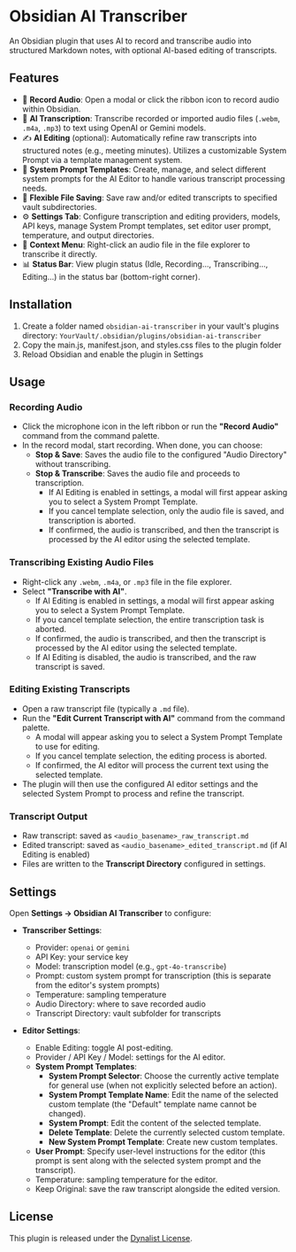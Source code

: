# Obsidian AI Transcriber

An Obsidian plugin that uses AI to record and transcribe audio into structured Markdown notes, with optional AI-based editing of transcripts.

## Features

- 🎤 **Record Audio**: Open a modal or click the ribbon icon to record audio within Obsidian.
- 🤖 **AI Transcription**: Transcribe recorded or imported audio files (`.webm`, `.m4a`, `.mp3`) to text using OpenAI or Gemini models.
- ✍️ **AI Editing** (optional): Automatically refine raw transcripts into structured notes (e.g., meeting minutes). Utilizes a customizable System Prompt via a template management system.
- 🎨 **System Prompt Templates**: Create, manage, and select different system prompts for the AI Editor to handle various transcript processing needs.
- 💾 **Flexible File Saving**: Save raw and/or edited transcripts to specified vault subdirectories.
- ⚙️ **Settings Tab**: Configure transcription and editing providers, models, API keys, manage System Prompt templates, set editor user prompt, temperature, and output directories.
- 🔄 **Context Menu**: Right-click an audio file in the file explorer to transcribe it directly.
- 📊 **Status Bar**: View plugin status (Idle, Recording…, Transcribing…, Editing…) in the status bar (bottom-right corner).

## Installation

1. Create a folder named `obsidian-ai-transcriber` in your vault's plugins directory: `YourVault/.obsidian/plugins/obsidian-ai-transcriber`
2. Copy the main.js, manifest.json, and styles.css files to the plugin folder
3. Reload Obsidian and enable the plugin in Settings

## Usage

### Recording Audio

- Click the microphone icon in the left ribbon or run the **"Record Audio"** command from the command palette.
- In the record modal, start recording. When done, you can choose:
    - **Stop & Save**: Saves the audio file to the configured "Audio Directory" without transcribing.
    - **Stop & Transcribe**: Saves the audio file and proceeds to transcription.
        - If AI Editing is enabled in settings, a modal will first appear asking you to select a System Prompt Template.
        - If you cancel template selection, only the audio file is saved, and transcription is aborted.
        - If confirmed, the audio is transcribed, and then the transcript is processed by the AI editor using the selected template.

### Transcribing Existing Audio Files

- Right-click any `.webm`, `.m4a`, or `.mp3` file in the file explorer.
- Select **"Transcribe with AI"**.
    - If AI Editing is enabled in settings, a modal will first appear asking you to select a System Prompt Template.
    - If you cancel template selection, the entire transcription task is aborted.
    - If confirmed, the audio is transcribed, and then the transcript is processed by the AI editor using the selected template.
    - If AI Editing is disabled, the audio is transcribed, and the raw transcript is saved.

### Editing Existing Transcripts

- Open a raw transcript file (typically a `.md` file).
- Run the **"Edit Current Transcript with AI"** command from the command palette.
    - A modal will appear asking you to select a System Prompt Template to use for editing.
    - If you cancel template selection, the editing process is aborted.
    - If confirmed, the AI editor will process the current text using the selected template.
- The plugin will then use the configured AI editor settings and the selected System Prompt to process and refine the transcript.

### Transcript Output

- Raw transcript: saved as `<audio_basename>_raw_transcript.md`
- Edited transcript: saved as `<audio_basename>_edited_transcript.md` (if AI Editing is enabled)
- Files are written to the **Transcript Directory** configured in settings.

## Settings

Open **Settings → Obsidian AI Transcriber** to configure:

- **Transcriber Settings**:
  - Provider: `openai` or `gemini`
  - API Key: your service key
  - Model: transcription model (e.g., `gpt-4o-transcribe`)
  - Prompt: custom system prompt for transcription (this is separate from the editor's system prompts)
  - Temperature: sampling temperature
  - Audio Directory: where to save recorded audio
  - Transcript Directory: vault subfolder for transcripts

- **Editor Settings**:
  - Enable Editing: toggle AI post-editing.
  - Provider / API Key / Model: settings for the AI editor.
  - **System Prompt Templates**:
    - **System Prompt Selector**: Choose the currently active template for general use (when not explicitly selected before an action).
    - **System Prompt Template Name**: Edit the name of the selected custom template (the "Default" template name cannot be changed).
    - **System Prompt**: Edit the content of the selected template.
    - **Delete Template**: Delete the currently selected custom template.
    - **New System Prompt Template**: Create new custom templates.
  - **User Prompt**: Specify user-level instructions for the editor (this prompt is sent along with the selected system prompt and the transcript).
  - Temperature: sampling temperature for the editor.
  - Keep Original: save the raw transcript alongside the edited version.

## License

This plugin is released under the [Dynalist License](LICENSE).
